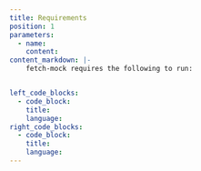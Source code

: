 ```yaml
---
title: Requirements
position: 1
parameters:
  - name:
    content:
content_markdown: |-
	fetch-mock requires the following to run:


left_code_blocks:
  - code_block:
    title:
    language:
right_code_blocks:
  - code_block:
    title:
    language:
---
```

